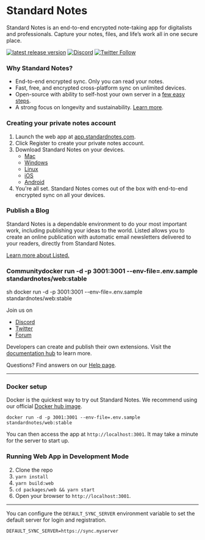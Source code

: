 # Standard Notes

Standard Notes is an end-to-end encrypted note-taking app for digitalists and professionals. Capture your notes, files, and life’s work all in one secure place.

[![latest release version](https://img.shields.io/github/v/release/standardnotes/app)](https://github.com/standardnotes/app/releases)
[![Discord](https://img.shields.io/badge/discord-standardnotes-CC2B5E.svg?style=flat&logo=discord)](https://standardnotes.com/discord)
[![Twitter Follow](https://img.shields.io/badge/follow-%40standardnotes-blue.svg?style=flat&logo=twitter)](https://twitter.com/standardnotes)

### Why Standard Notes?

- End-to-end encrypted sync. Only you can read your notes.
- Fast, free, and encrypted cross-platform sync on unlimited devices.
- Open-source with ability to self-host your own server in a [few easy steps](https://standardnotes.com/help/self-hosting/getting-started).
- A strong focus on longevity and sustainability. [Learn more](https://standardnotes.com/longevity).

### Creating your private notes account

1. Launch the web app at [app.standardnotes.com](https://app.standardnotes.com).
2. Click Register to create your private notes account.
3. Download Standard Notes on your devices.
	- [Mac](https://standardnotes.com/download)
	- [Windows](https://standardnotes.com/download)
	- [Linux](https://standardnotes.com/download)
	- [iOS](https://standardnotes.com/download/https://itunes.apple.com/us/app/standard-notes/id1285392450?mt=8)
	- [Android](https://play.google.com/store/apps/details?id=com.standardnotes)
4. You're all set. Standard Notes comes out of the box with end-to-end encrypted sync on all your devices.

### Publish a Blog

Standard Notes is a dependable environment to do your most important work, including publishing your ideas to the world. Listed allows you to create an online publication with automatic email newsletters delivered to your readers, directly from Standard Notes.

[Learn more about Listed.](https://listed.to/)

### Communitydocker run -d -p 3001:3001 --env-file=.env.sample standardnotes/web:stable
sh
docker run -d -p 3001:3001 --env-file=.env.sample standardnotes/web:stable


Join us on

- [Discord](https://standardnotes.com/discord)
- [Twitter](https://twitter.com/StandardNotes)
- [Forum](https://standardnotes.com/forum)

Developers can create and publish their own extensions. Visit the [documentation hub](https://standardnotes.com/help/plugins/intro) to learn more.

Questions? Find answers on our [Help page](https://standardnotes.com/help).

---

### Docker setup

Docker is the quickest way to try out Standard Notes. We recommend using our official [Docker hub image](https://hub.docker.com/repository/docker/standardnotes/web).

```
docker run -d -p 3001:3001 --env-file=.env.sample standardnotes/web:stable
```

You can then access the app at `http://localhost:3001`. It may take a minute for the server to start up.

### Running Web App in Development Mode

2. Clone the repo
3. `yarn install`
4. `yarn build:web`
5. `cd packages/web && yarn start`
6. Open your browser to `http://localhost:3001`.

---

You can configure the `DEFAULT_SYNC_SERVER` environment variable to set the default server for login and registration.

```
DEFAULT_SYNC_SERVER=https://sync.myserver
```
